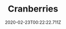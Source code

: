 ---
templateKey: blog-post
featuredpost: false
date: 2020-02-23T00:22:22.711Z
title: Cranberries
description: These tart red berries are a traditional winter food.
type: fruit
sellPrice: 75
energy: 38
health: 17
featuredimage: /img/Cranberries.png
tags:
  - fruit
  - multi
  - wine
  - jelly
  - Cranberry Candy
  - Cranberry Sauce
  - Stuffing
  - Super Meal
  - multiharvest
  - reharvest
---